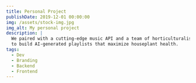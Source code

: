 ```yaml
---
title: Personal Project
publishDate: 2019-12-01 00:00:00
img: /assets/stock-img.jpg
img_alt: My personal project
description: |
  We paired with a cutting-edge music API and a team of horticulturalists
  to build AI-generated playlists that maximize houseplant health.
tags:
  - Dev
  - Branding
  - Backend
  - Frontend
---
```


